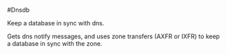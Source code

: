 #Dnsdb

Keep a database in sync with dns.

Gets dns notify messages, and uses zone transfers (AXFR or IXFR)
to keep a database in sync with the zone.

